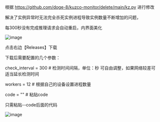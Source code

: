 
根据 https://github.com/doge-8/kuzco-monitor/delete/main/kz.py 进行修改

解决了实例异常时无法完全杀死实例进程导致实例数量不断增加的问题，

每300秒没有完成推理请求会自动重启，内界面美化


![image](https://github.com/user-attachments/assets/3326c406-1219-4322-8e1e-1eda649c6b88)


点击右边【Releases】下载

下载后需要配置的几个参数：

check_interval = 300  # 检测时间间隔，单位：秒  可自由调整，如果网络较差可适当延长检测时间

workers = 12  # 根据自己的设备设置进程数量

code = ""  # 粘贴code

只需粘贴--code后面的代码

![image](https://github.com/user-attachments/assets/caf636bd-7315-4f7f-b529-47b6a06dd342)
